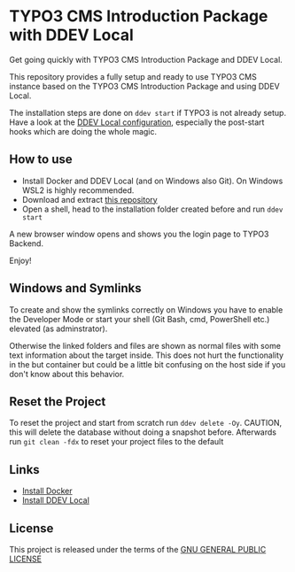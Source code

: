 # TYPO3 CMS Introduction Package with DDEV Local

Get going quickly with TYPO3 CMS Introduction Package and DDEV Local.

This repository provides a fully setup and ready to use TYPO3 CMS instance
based on the TYPO3 CMS Introduction Package and using DDEV Local.

The installation steps are done on `ddev start` if TYPO3 is not already setup.
Have a look at the [DDEV Local configuration](.ddev/config.yaml), especially
the post-start hooks which are doing the whole magic.

## How to use

* Install Docker and DDEV Local (and on Windows also Git). On Windows WSL2 is
  highly recommended.
* Download and extract [this repository](https://github.com/GsTYPO3/introduction/archive/master.zip)
* Open a shell, head to the installation folder created before and run `ddev start`

A new browser window opens and shows you the login page to TYPO3 Backend.

Enjoy!

## Windows and Symlinks

To create and show the symlinks correctly on Windows you have to enable the
Developer Mode or start your shell (Git Bash, cmd, PowerShell etc.) elevated
(as adminstrator).

Otherwise the linked folders and files are shown as normal files with some text
information about the target inside. This does not hurt the functionality in
the but container but could be a little bit confusing on the host side if you
don't know about this behavior.

## Reset the Project

To reset the project and start from scratch run `ddev delete -Oy`. CAUTION,
this will delete the database without doing a snapshot before. Afterwards
run `git clean -fdx` to reset your project files to the default

## Links

* [Install Docker](https://docs.docker.com/#docker-products)
* [Install DDEV Local](https://ddev.readthedocs.io/en/stable/)

## License

This project is released under the terms of the [GNU GENERAL PUBLIC LICENSE](LICENSE)
